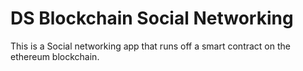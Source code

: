 # DS Blockchain Social Networking

This is a Social networking app that runs off a smart contract on the ethereum blockchain.